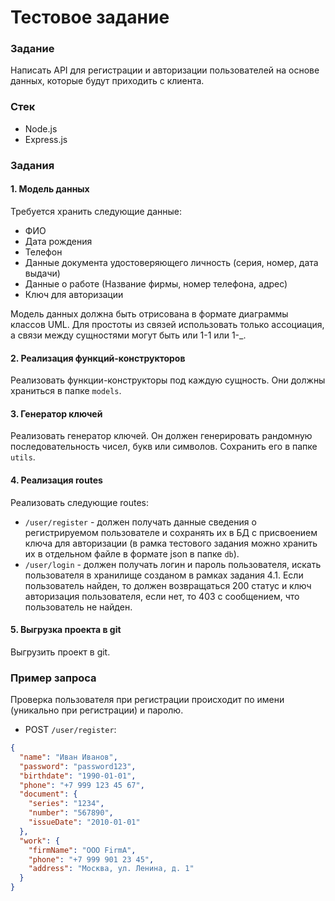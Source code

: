 
Тестовое задание
================

### Задание

Написать API для регистрации и авторизации пользователей на основе данных, которые будут приходить с клиента.

### Стек

* Node.js
* Express.js

### Задания

#### 1. Модель данных

Требуется хранить следующие данные:

* ФИО
* Дата рождения
* Телефон
* Данные документа удостоверяющего личность (серия, номер, дата выдачи)
* Данные о работе (Название фирмы, номер телефона, адрес)
* Ключ для авторизации

Модель данных должна быть отрисована в формате диаграммы классов UML. Для простоты из связей использовать только ассоциация, а связи между сущностями могут быть или 1-1 или 1-_.

#### 2. Реализация функций-конструкторов

Реализовать функции-конструкторы под каждую сущность. Они должны храниться в папке `models`.

#### 3. Генератор ключей

Реализовать генератор ключей. Он должен генерировать рандомную последовательность чисел, букв или символов. Сохранить его в папке `utils`.

#### 4. Реализация routes

Реализовать следующие routes:

* `/user/register` - должен получать данные сведения о регистрируемом пользователе и сохранять их в БД с присвоением ключа для авторизации (в рамка тестового задания можно хранить их в отдельном файле в формате json в папке `db`).
* `/user/login` - должен получать логин и пароль пользователя, искать пользователя в хранилище созданом в рамках задания 4.1. Если пользователь найден, то должен возвращаться 200 статус и ключ авторизация пользователя, если нет, то 403 с сообщением, что пользователь не найден.

#### 5. Выгрузка проекта в git

Выгрузить проект в git.

### Пример запроса
Проверка пользователя при регистрации происходит по 
имени (уникально при регистрации) и паролю.

* POST `/user/register`:
```json
{
  "name": "Иван Иванов",
  "password": "password123",
  "birthdate": "1990-01-01",
  "phone": "+7 999 123 45 67",
  "document": {
    "series": "1234",
    "number": "567890",
    "issueDate": "2010-01-01"
  },
  "work": {
    "firmName": "ООО FirmA",
    "phone": "+7 999 901 23 45",
    "address": "Москва, ул. Ленина, д. 1"
  }
}
```